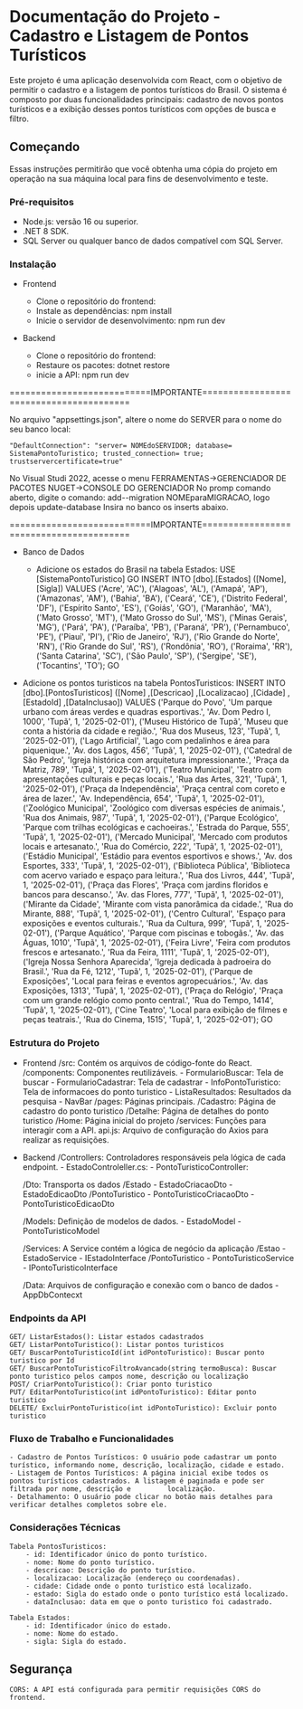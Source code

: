 # Documentação do Projeto - Cadastro e Listagem de Pontos Turísticos

Este projeto é uma aplicação desenvolvida com React, com o objetivo de permitir o cadastro e a listagem de pontos turísticos do Brasil. O sistema é composto por duas funcionalidades principais: cadastro de novos pontos turísticos e a exibição desses pontos turísticos com opções de busca e filtro.

## Começando

Essas instruções permitirão que você obtenha uma cópia do projeto em operação na sua máquina local para fins de desenvolvimento e teste.

### Pré-requisitos

- Node.js: versão 16 ou superior.
- .NET 8 SDK.
- SQL Server ou qualquer banco de dados compatível com SQL Server.

### Instalação

- Frontend
    - Clone o repositório do frontend:
    - Instale as dependências: npm install
    - Inicie o servidor de desenvolvimento: npm run dev

- Backend
    - Clone o repositório do frontend:
    - Restaure os pacotes: dotnet restore
    - inicie a API: npm run dev

===========================IMPORTANTE========================================

No arquivo "appsettings.json", altere o nome do SERVER para o nome do seu banco local:

    "DefaultConnection": "server= NOMEdoSERVIDOR; database= SistemaPontoTuristico; trusted_connection= true; trustservercertificate=true"

No Visual Studi 2022, acesse o menu FERRAMENTAS->GERENCIADOR DE PACOTES NUGET->CONSOLE DO GERENCIADOR
No promp comando aberto, digite o comando: add--migration NOMEparaMIGRACAO, logo depois update-database
Insira no banco os inserts abaixo.

===========================IMPORTANTE========================================


- Banco de Dados
    - Adicione os estados do Brasil na tabela Estados:
    USE [SistemaPontoTuristico]
    GO
    INSERT INTO [dbo].[Estados] ([Nome], [Sigla])
    VALUES
        ('Acre', 'AC'),
        ('Alagoas', 'AL'),
        ('Amapá', 'AP'),
        ('Amazonas', 'AM'),
        ('Bahia', 'BA'),
        ('Ceará', 'CE'),
        ('Distrito Federal', 'DF'),
        ('Espírito Santo', 'ES'),
        ('Goiás', 'GO'),
        ('Maranhão', 'MA'),
        ('Mato Grosso', 'MT'),
        ('Mato Grosso do Sul', 'MS'),
        ('Minas Gerais', 'MG'),
        ('Pará', 'PA'),
        ('Paraíba', 'PB'),
        ('Paraná', 'PR'),
        ('Pernambuco', 'PE'),
        ('Piauí', 'PI'),
        ('Rio de Janeiro', 'RJ'),
        ('Rio Grande do Norte', 'RN'),
        ('Rio Grande do Sul', 'RS'),
        ('Rondônia', 'RO'),
        ('Roraima', 'RR'),
        ('Santa Catarina', 'SC'),
        ('São Paulo', 'SP'),
        ('Sergipe', 'SE'),
        ('Tocantins', 'TO');
    GO

- Adicione os pontos turisticos na tabela PontosTuristicos:
    INSERT INTO [dbo].[PontosTuristicos]
            ([Nome]
            ,[Descricao]
            ,[Localizacao]
            ,[Cidade]
            ,[EstadoId]
            ,[DataInclusao])
        VALUES
            ('Parque do Povo', 'Um parque urbano com áreas verdes e quadras esportivas.', 'Av. Dom Pedro I, 1000', 'Tupã', 1, '2025-02-01'),
            ('Museu Histórico de Tupã', 'Museu que conta a história da cidade e região.', 'Rua dos Museus, 123', 'Tupã', 1, '2025-02-01'),
            ('Lago Artificial', 'Lago com pedalinhos e área para piquenique.', 'Av. dos Lagos, 456', 'Tupã', 1, '2025-02-01'),
            ('Catedral de São Pedro', 'Igreja histórica com arquitetura impressionante.', 'Praça da Matriz, 789', 'Tupã', 1, '2025-02-01'),
            ('Teatro Municipal', 'Teatro com apresentações culturais e peças locais.', 'Rua das Artes, 321', 'Tupã', 1, '2025-02-01'),
            ('Praça da Independência', 'Praça central com coreto e área de lazer.', 'Av. Independência, 654', 'Tupã', 1, '2025-02-01'),
            ('Zoológico Municipal', 'Zoológico com diversas espécies de animais.', 'Rua dos Animais, 987', 'Tupã', 1, '2025-02-01'),
            ('Parque Ecológico', 'Parque com trilhas ecológicas e cachoeiras.', 'Estrada do Parque, 555', 'Tupã', 1, '2025-02-01'),
            ('Mercado Municipal', 'Mercado com produtos locais e artesanato.', 'Rua do Comércio, 222', 'Tupã', 1, '2025-02-01'),
            ('Estádio Municipal', 'Estádio para eventos esportivos e shows.', 'Av. dos Esportes, 333', 'Tupã', 1, '2025-02-01'),
            ('Biblioteca Pública', 'Biblioteca com acervo variado e espaço para leitura.', 'Rua dos Livros, 444', 'Tupã', 1, '2025-02-01'),
            ('Praça das Flores', 'Praça com jardins floridos e bancos para descanso.', 'Av. das Flores, 777', 'Tupã', 1, '2025-02-01'),
            ('Mirante da Cidade', 'Mirante com vista panorâmica da cidade.', 'Rua do Mirante, 888', 'Tupã', 1, '2025-02-01'),
            ('Centro Cultural', 'Espaço para exposições e eventos culturais.', 'Rua da Cultura, 999', 'Tupã', 1, '2025-02-01'),
            ('Parque Aquático', 'Parque com piscinas e tobogãs.', 'Av. das Águas, 1010', 'Tupã', 1, '2025-02-01'),
            ('Feira Livre', 'Feira com produtos frescos e artesanato.', 'Rua da Feira, 1111', 'Tupã', 1, '2025-02-01'),
            ('Igreja Nossa Senhora Aparecida', 'Igreja dedicada à padroeira do Brasil.', 'Rua da Fé, 1212', 'Tupã', 1, '2025-02-01'),
            ('Parque de Exposições', 'Local para feiras e eventos agropecuários.', 'Av. das Exposições, 1313', 'Tupã', 1, '2025-02-01'),
            ('Praça do Relógio', 'Praça com um grande relógio como ponto central.', 'Rua do Tempo, 1414', 'Tupã', 1, '2025-02-01'),
            ('Cine Teatro', 'Local para exibição de filmes e peças teatrais.', 'Rua do Cinema, 1515', 'Tupã', 1, '2025-02-01');
        GO

###  Estrutura do Projeto

- Frontend
    /src: Contém os arquivos de código-fonte do React.
        /components: Componentes reutilizáveis.
            - FormularioBuscar: Tela de buscar
            - FormularioCadastrar: Tela de cadastrar
            - InfoPontoTuristico: Tela de informacoes do ponto turistico
            - ListaResultados: Resultados da pesquisa
            - NavBar
        /pages: Páginas principais.
            /Cadastro: Página de cadastro do ponto turistico
            /Detalhe: Página de detalhes do ponto turistico
            /Home: Página inicial do projeto
        /services: Funções para interagir com a API.
            api.js: Arquivo de configuração do Axios para realizar as requisições.


- Backend
    /Controllers: Controladores responsáveis pela lógica de cada endpoint.
        - EstadoControleller.cs:
        - PontoTuristicoController:

    /Dto: Transporta os dados
        /Estado
            - EstadoCriacaoDto
            - EstadoEdicaoDto
        /PontoTuristico 
            - PontoTuristicoCriacaoDto
            - PontoTuristicoEdicaoDto

    /Models: Definição de modelos de dados.
        - EstadoModel
        - PontoTuristicoModel

    /Services: A Service contém a lógica de negócio da aplicação
        /Estao
            - EstadoService
            - IEstadoInterface
        /PontoTuristico
            - PontoTuristicoService
            - IPontoTuristicoInterface

    /Data: Arquivos de configuração e conexão com o banco de dados
        - AppDbContecxt

### Endpoints da API

    GET/ ListarEstados(): Listar estados cadastrados
    GET/ ListarPontoTuristico(): Listar pontos turisticos
    GET/ BuscarPontoTuristicoId(int idPontoTuristico): Buscar ponto turistico por Id
    GET/ BuscarPontoTuristicoFiltroAvancado(string termoBusca): Buscar ponto turistico pelos campos nome, descrição ou localização
    POST/ CriarPontoTuristico(): Criar ponto turistico
    PUT/ EditarPontoTuristico(int idPontoTuristico): Editar ponto turistico
    DELETE/ ExcluirPontoTuristico(int idPontoTuristico): Excluir ponto turistico


### Fluxo de Trabalho e Funcionalidades

    - Cadastro de Pontos Turísticos: O usuário pode cadastrar um ponto turístico, informando nome, descrição, localização, cidade e estado.
    - Listagem de Pontos Turísticos: A página inicial exibe todos os pontos turísticos cadastrados. A listagem é paginada e pode ser filtrada por nome, descrição e         localização.
    - Detalhamento: O usuário pode clicar no botão mais detalhes para verificar detalhes completos sobre ele.


### Considerações Técnicas

    Tabela PontosTuristicos:
        - id: Identificador único do ponto turístico.
        - nome: Nome do ponto turístico.
        - descricao: Descrição do ponto turístico.
        - localizacao: Localização (endereço ou coordenadas).
        - cidade: Cidade onde o ponto turístico está localizado.
        - estado: Sigla do estado onde o ponto turístico está localizado.
        - dataInclusao: data em que o ponto turistico foi cadastrado.

    Tabela Estados:
        - id: Identificador único do estado.
        - nome: Nome do estado.
        - sigla: Sigla do estado.

## Segurança

    CORS: A API está configurada para permitir requisições CORS do frontend.


